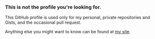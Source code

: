 ### This is not the profile you're looking for.

This GitHub profile is used only for my personal, private repositories and Gists, and the occasional pull request.

Anything else you might want to know can be found at [my site](https://manley.org/).
